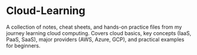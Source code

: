 # Cloud-Learning
A collection of notes, cheat sheets, and hands-on practice files from my journey learning cloud computing. Covers cloud basics, key concepts (IaaS, PaaS, SaaS), major providers (AWS, Azure, GCP), and practical examples for beginners.
